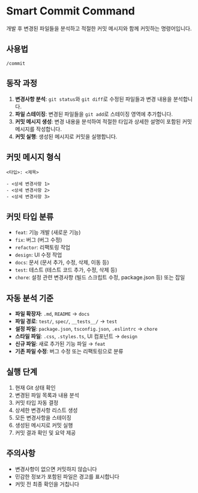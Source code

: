 # Smart Commit Command

개발 후 변경된 파일들을 분석하고 적절한 커밋 메시지와 함께 커밋하는 명령어입니다.

## 사용법

```
/commit
```

## 동작 과정

1. **변경사항 분석**: `git status`와 `git diff`로 수정된 파일들과 변경 내용을 분석합니다.
2. **파일 스테이징**: 변경된 파일들을 `git add`로 스테이징 영역에 추가합니다.
3. **커밋 메시지 생성**: 변경 내용을 분석하여 적절한 타입과 상세한 설명이 포함된 커밋 메시지를 작성합니다.
4. **커밋 실행**: 생성된 메시지로 커밋을 실행합니다.

## 커밋 메시지 형식

```
<타입>: <제목>

- <상세 변경사항 1>
- <상세 변경사항 2>
- <상세 변경사항 3>

```

## 커밋 타입 분류

- `feat`: 기능 개발 (새로운 기능)
- `fix`: 버그 (버그 수정)
- `refactor`: 리팩토링 작업
- `design`: UI 수정 작업
- `docs`: 문서 (문서 추가, 수정, 삭제, 이동 등)
- `test`: 테스트 (테스트 코드 추가, 수정, 삭제 등)
- `chore`: 설정 관련 변경사항 (빌드 스크립트 수정, package.json 등) 또는 잡일

## 자동 분석 기준

- **파일 확장자**: `.md`, `README` → `docs`
- **파일 경로**: `test/`, `spec/`, `__tests__/` → `test`
- **설정 파일**: `package.json`, `tsconfig.json`, `.eslintrc` → `chore`
- **스타일 파일**: `.css`, `.styles.ts`, UI 컴포넌트 → `design`
- **신규 파일**: 새로 추가된 기능 파일 → `feat`
- **기존 파일 수정**: 버그 수정 또는 리팩토링으로 분류

## 실행 단계

1. 현재 Git 상태 확인
2. 변경된 파일 목록과 내용 분석
3. 커밋 타입 자동 결정
4. 상세한 변경사항 리스트 생성
5. 모든 변경사항을 스테이징
6. 생성된 메시지로 커밋 실행
7. 커밋 결과 확인 및 요약 제공

## 주의사항

- 변경사항이 없으면 커밋하지 않습니다
- 민감한 정보가 포함된 파일은 경고를 표시합니다
- 커밋 전 최종 확인을 거칩니다
